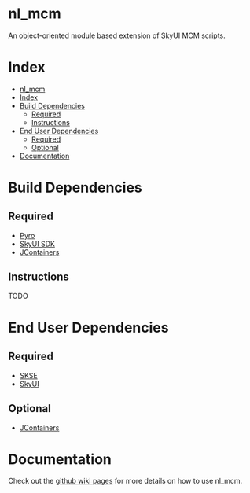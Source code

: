 # nl_mcm

An object-oriented module based extension of SkyUI MCM scripts.

# Index
<!--ts-->
   * [nl_mcm](#nl_mcm)
   * [Index](#index)
   * [Build Dependencies](#build-dependencies)
      * [Required](#required)
      * [Instructions](#instructions)
   * [End User Dependencies](#end-user-dependencies)
      * [Required](#required-1)
      * [Optional](#optional)
   * [Documentation](#documentation)

<!-- Added by: runner, at: Sun Feb 21 04:08:22 UTC 2021 -->

<!--te-->

# Build Dependencies

## Required

* [Pyro](https://github.com/fireundubh/pyro)
* [SkyUI SDK](https://github.com/schlangster/skyui/wiki)
* [JContainers](https://www.nexusmods.com/skyrimspecialedition/mods/16495)

## Instructions

TODO

# End User Dependencies 

## Required

* [SKSE](https://skse.silverlock.org/)
* [SkyUI](https://www.nexusmods.com/skyrimspecialedition/mods/12604/?)

## Optional

* [JContainers](https://www.nexusmods.com/skyrimspecialedition/mods/16495)

# Documentation

Check out the [github wiki pages](https://github.com/MrOctopus/nl_mcm/wiki) for more details on how to use nl_mcm.